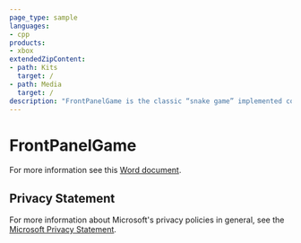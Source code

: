 ```yaml
---
page_type: sample
languages:
- cpp
products:
- xbox
extendedZipContent:
- path: Kits
  target: /
- path: Media
  target: /
description: "FrontPanelGame is the classic “snake game” implemented completely on the Xbox One X DevKit Front Panel."
---
```


# FrontPanelGame

For more information see this [Word document](https://github.com/microsoft/Xbox-ATG-Samples/blob/master/XDKSamples/System/FrontPanelGame/readme.docx).

## Privacy Statement

For more information about Microsoft's privacy policies in general, see the [Microsoft Privacy Statement](https://privacy.microsoft.com/privacystatement/).
